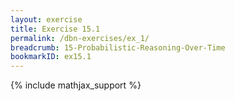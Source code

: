 ```yaml
---
layout: exercise
title: Exercise 15.1
permalink: /dbn-exercises/ex_1/
breadcrumb: 15-Probabilistic-Reasoning-Over-Time
bookmarkID: ex15.1
---
```


{% include mathjax_support %}
